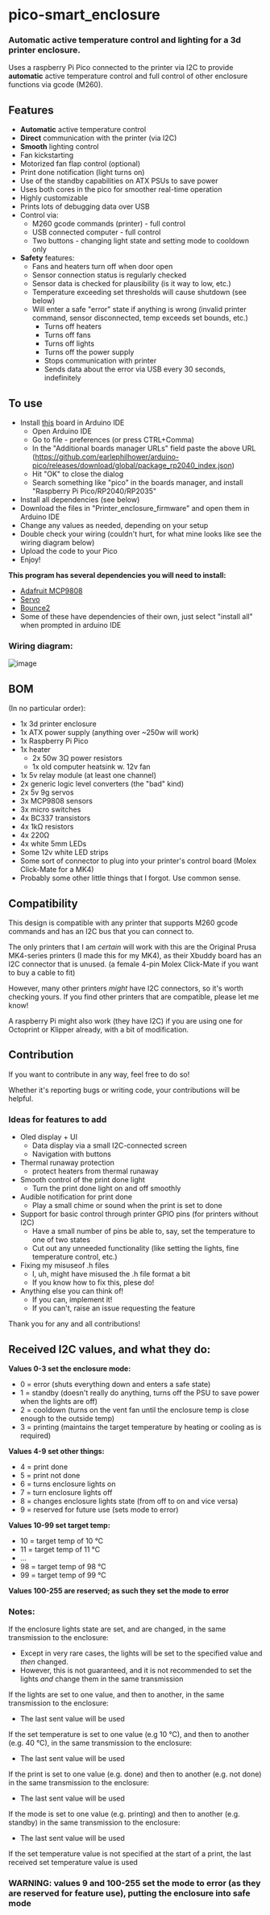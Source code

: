 # pico-smart_enclosure
### Automatic active temperature control and lighting for a 3d printer enclosure.
Uses a raspberry Pi Pico connected to the printer via I2C to provide **automatic** active temperature control and full control of other enclosure functions via gcode (M260).

## Features
- **Automatic** active temperature control
- **Direct** communication with the printer (via I2C)
- **Smooth** lighting control
- Fan kickstarting
- Motorized fan flap control (optional)
- Print done notification (light turns on)
- Use of the standby capabilities on ATX PSUs to save power
- Uses both cores in the pico for smoother real-time operation
- Highly customizable
- Prints lots of debugging data over USB
- Control via:
    - M260 gcode commands (printer) - full control
    - USB connected computer - full control
    - Two buttons - changing light state and setting mode to cooldown only
- **Safety** features:
    - Fans and heaters turn off when door open
    - Sensor connection status is regularly checked
    - Sensor data is checked for plausibility (is it way to low, etc.)
    - Temperature exceeding set thresholds will cause shutdown (see below)
    - Will enter a safe "error" state if anything is wrong (invalid printer command, sensor disconnected, temp exceeds set bounds, etc.)
        - Turns off heaters
        - Turns off fans
        - Turns off lights
        - Turns off the power supply
        - Stops communication with printer
        - Sends data about the error via USB every 30 seconds, indefinitely


## To use
- Install [this](https://github.com/earlephilhower/arduino-pico) board in Arduino IDE
    - Open Arduino IDE
    - Go to file - preferences (or press CTRL+Comma)
    - In the "Additional boards manager URLs" field paste the above URL (https://github.com/earlephilhower/arduino-pico/releases/download/global/package_rp2040_index.json)
    - Hit "OK" to close the dialog
    - Search something like "pico" in the boards manager, and install "Raspberry Pi Pico/RP2040/RP2035"
- Install all dependencies (see below)
- Download the files in "Printer_enclosure_firmware" and open them in Arduino IDE
- Change any values as needed, depending on your setup
- Double check your wiring (couldn't hurt, for what mine looks like see the wiring diagram below)
- Upload the code to your Pico
- Enjoy!

**This program has several dependencies you will need to install:**
  - [Adafruit MCP9808](https://github.com/adafruit/Adafruit_MCP9808_Library)
  - [Servo](https://github.com/arduino-libraries/Servo)
  - [Bounce2](https://github.com/thomasfredericks/Bounce2)
  - Some of these have dependencies of their own, just select "install all" when prompted in arduino IDE

### Wiring diagram:
![image](https://github.com/user-attachments/assets/5ea24fb2-6b94-49b1-925b-52193d9423ab)

## BOM

(In no particular order):
- 1x 3d printer enclosure
- 1x ATX power supply (anything over ~250w will work)
- 1x Raspberry Pi Pico
- 1x heater
	- 2x 50w 3Ω power resistors
	- 1x old computer heatsink w. 12v fan
- 1x 5v relay module (at least one channel)
- 2x generic logic level converters (the "bad" kind)
- 2x 5v 9g servos
- 3x MCP9808 sensors
- 3x micro switches
- 4x BC337 transistors
- 4x 1kΩ resistors
- 4x 220Ω
- 4x white 5mm LEDs
- Some 12v white LED strips
- Some sort of connector to plug into your printer's control board (Molex Click-Mate for a MK4)
- Probably some other little things that I forgot. Use common sense.

## Compatibility
This design is compatible with any printer that supports M260 gcode commands and has an I2C bus that you can connect to.

The only printers that I am *certain* will work with this are the Original Prusa MK4-series printers (I made this for my MK4), as their Xbuddy board has an I2C connector that is unused. (a female 4-pin Molex Click-Mate if you want to buy a cable to fit)

However, many other printers *might* have I2C connectors, so it's worth checking yours. If you find other printers that are compatible, please let me know!

A raspberry Pi might also work (they have I2C) if you are using one for Octoprint or Klipper already, with a bit of modification.

## Contribution
If you want to contribute in any way, feel free to do so!

Whether it's reporting bugs or writing code, your contributions will be helpful.

### Ideas for features to add
- Oled display + UI
    - Data display via a small I2C-connected screen
    - Navigation with buttons
- Thermal runaway protection
    - protect heaters from thermal runaway
- Smooth control of the print done light
    - Turn the print done light on and off smoothly
- Audible notification for print done
    - Play a small chime or sound when the print is set to done
- Support for basic control through printer GPIO pins (for printers without I2C)
    - Have a small number of pins be able to, say, set the temperature to one of two states
    - Cut out any unneeded functionality (like setting the lights, fine temperature control, etc.)
- Fixing my misuseof .h files
	- I, uh, might have misused the .h file format a bit
	- If you know how to fix this, plese do! 
- Anything else you can think of!
    - If you can, implement it!
    - If you can't, raise an issue requesting the feature

Thank you for any and all contributions!

## Received I2C values, and what they do:

**Values 0-3 set the enclosure mode:**
- 0 = error (shuts everything down and enters a safe state)
- 1 = standby (doesn't really do anything, turns off the PSU to save power when the lights are off)
- 2 = cooldown (turns on the vent fan until the enclosure temp is close enough to the outside temp)
- 3 = printing (maintains the target temperature by heating or cooling as is required)

**Values 4-9 set other things:**
- 4 = print done
- 5 = print not done
- 6 = turns enclosure lights on
- 7 = turn enclosure lights off
- 8 = changes enclosure lights state (from off to on and vice versa)
- 9 = reserved for future use (sets mode to error)
	
**Values 10-99 set target temp:**
- 10 = target temp of 10 °C
- 11 = target temp of 11 °C
- ...
- 98 = target temp of 98 °C
- 99 = target temp of 99 °C

**Values 100-255 are reserved; as such they set the mode to error**

### Notes:

If the enclosure lights state are set, and are changed, in the same transmission to the enclosure:
- Except in very rare cases, the lights will be set to the specified value and *then* changed.
- However, this is not guaranteed, and it is not recommended to set the lights *and* change them in the same transmission

If the lights are set to one value, and then to another, in the same transmission to the enclosure:
- The last sent value will be used

If the set temperature is set to one value (e.g 10 °C), and then to another (e.g. 40 °C), in the same transmission to the enclosure:
- The last sent value will be used

If the print is set to one value (e.g. done) and then to another (e.g. not done) in the same transmission to the enclosure:
- The last sent value will be used

If the mode is set to one value (e.g. printing) and then to another (e.g. standby) in the same transmission to the enclosure:
- The last sent value will be used

If the set temperature value is not specified at the start of a print, the last received set temperature value is used

### WARNING: values 9 and 100-255 set the mode to error (as they are reserved for feature use), putting the enclosure into safe mode
